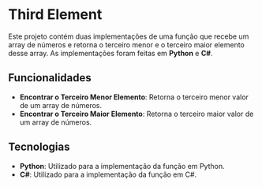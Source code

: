 # Third Element

Este projeto contém duas implementações de uma função que recebe um array de números e retorna o terceiro menor e o terceiro maior elemento desse array. As implementações foram feitas em **Python** e **C#**.

## Funcionalidades

- **Encontrar o Terceiro Menor Elemento**: Retorna o terceiro menor valor de um array de números.
- **Encontrar o Terceiro Maior Elemento**: Retorna o terceiro maior valor de um array de números.

## Tecnologias

- **Python**: Utilizado para a implementação da função em Python.
- **C#**: Utilizado para a implementação da função em C#.
